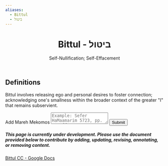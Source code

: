 ```yaml
---
aliases:
  - Bittul
  - ביטול
---
```

 <div class="card">
	<header>
		<h1>Bittul - ביטול</h1>
		<p class="subtitle" >Self-Nullification; Self-Effacement</p>
	</header>
	<section>
	</section>
</div>

## Definitions

Bittul involves releasing ego and personal desires to foster connection; acknowledging one's smallness within the broader context of the greater "I" that remains subservient.

<div class="rectangle">
  <form action="https://submit-form.com/PyS1Ogeqs">
	<input type="hidden" name="page-id" value="Bittul">
	<label for="message">Add Mareh Mekomos</label>
	<textarea
	  id="message"
	  name="message"
	  placeholder="Example: Sefer HaMaamarim 5723, pp. 111 ff."
	  required
	></textarea>
	<button type="submit">Submit</button>
  </form>
</div>

<div class="rectangle">
  <h5>This page is currently under development. Please use the document provided below to contribute by adding, updating, revising, annotating, or removing content.</h5>
  <p>
	<a href="https://docs.google.com/document/d/1M4ZJX3hGcLO_yejJ94WjuMZtQKQee2Oo7URDWcVhqqk/edit?usp=drive_link">Bittul CC - Google Docs</a>
  </p>
</div>